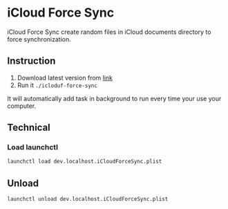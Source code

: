 # iCloud Force Sync
iCloud Force Sync create random files in iCloud documents directory to force synchronization. 

## Instruction
1. Download latest version from [link](https://github.com/psmarcin/icloud-force-sync/releases)
2. Run it `./icloduf-force-sync`

It will automatically add task in background to run every time your use your computer. 


## Technical
### Load launchctl
```bash
launchctl load dev.localhost.iCloudForceSync.plist
```

## Unload
```bash
launchctl unload dev.localhost.iCloudForceSync.plist
```
